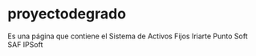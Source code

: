 # proyectodegrado
Es una página que contiene el Sistema de Activos Fijos Iriarte Punto Soft SAF IPSoft
